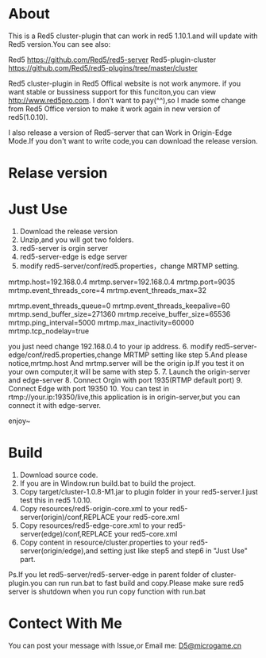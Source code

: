 
# About
This is a Red5 cluster-plugin that can work in red5 1.10.1.and will update with Red5 version.You can see also:

Red5 https://github.com/Red5/red5-server
Red5-plugin-cluster https://github.com/Red5/red5-plugins/tree/master/cluster

Red5 cluster-plugin in Red5 Offical website is not work anymore. if you want stable or bussiness support for this funciton,you can view http://www.red5pro.com.
I don't want to pay(^^),so I made some change from Red5 Office version to make it work again in new version of red5(1.0.10).

I also release a version of Red5-server that can Work in Origin-Edge Mode.If you don't want to write code,you can download the release version.

# Relase version


# Just Use

1. Download the release version
2. Unzip,and you will got two folders.
3. red5-server is orgin server
4. red5-server-edge is edge server
5. modify red5-server/conf/red5.properties，change MRTMP setting.

mrtmp.host=192.168.0.4 
mrtmp.server=192.168.0.4
mrtmp.port=9035
mrtmp.event_threads_core=4
mrtmp.event_threads_max=32

mrtmp.event_threads_queue=0
mrtmp.event_threads_keepalive=60
mrtmp.send_buffer_size=271360
mrtmp.receive_buffer_size=65536
mrtmp.ping_interval=5000
mrtmp.max_inactivity=60000
mrtmp.tcp_nodelay=true

you just need change 192.168.0.4 to your ip address.
6. modify red5-server-edge/conf/red5.properties,change MRTMP setting like step 5.And please notice,mrtmp.host And mrtmp.server will be the origin ip.If you test it on your own computer,it will be same with step 5.
7. Launch the origin-server and edge-server
8. Connect Orgin with port 1935(RTMP default port)
9. Connect Edge with port 19350
10. You can test in rtmp://your.ip:19350/live,this application is in origin-server,but you can connect it with edge-server.

enjoy~

# Build

1. Download source code.
2. If you are in Window.run build.bat to build the project.
3. Copy target/cluster-1.0.8-M1.jar to plugin folder in your red5-server.I just test this in red5 1.0.10.
4. Copy resources/red5-origin-core.xml to your red5-server(origin)/conf,REPLACE your red5-core.xml
5. Copy resources/red5-edge-core.xml to your red5-server(edge)/conf,REPLACE your red5-core.xml
6. Copy content in resource/cluster.properties to your red5-server(origin/edge),and setting just like step5 and step6 in "Just Use" part.

Ps.If you let red5-server/red5-server-edge in parent folder of cluster-plugin.you can run run.bat to fast build and copy.Please make sure red5 server is shutdown when you run copy function with run.bat

# Contect With Me

You can post your message with Issue,or Email me: D5@microgame.cn
